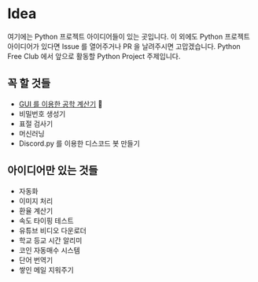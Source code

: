 # Idea

여기에는 Python 프로젝트 아이디어들이 있는 곳입니다. 이 외에도 Python 프로젝트 아이디어가 있다면 Issue 를 열어주거나 PR 을 날려주시면 고맙겠습니다. Python Free Club 에서 앞으로 활동할 Python Project 주제입니다.

## 꼭 할 것들

- [GUI 를 이용한 공학 계산기](https://github.com/Pycoding-Free-Club/GUI-Calculator) 🚀
- 비밀번호 생성기
- 표절 검사기
- 머신러닝
- Discord.py 를 이용한 디스코드 봇 만들기

## 아이디어만 있는 것들

- 자동화
- 이미지 처리
- 환율 계산기
- 속도 타이핑 테스트
- 유튜브 비디오 다운로더
- 학교 등교 시간 알리미
- 코인 자동매수 시스템
- 단어 번역기
- 쌓인 메일 지워주기
